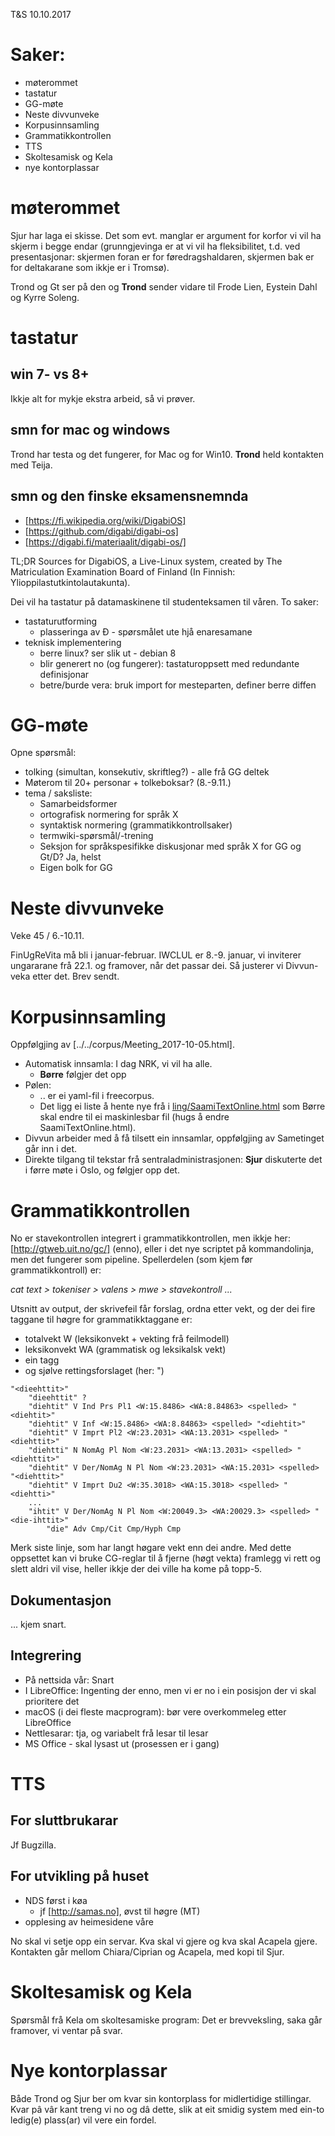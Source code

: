 T&S 10.10.2017

# Saker:
* møterommet
* tastatur
* GG-møte
* Neste divvunveke
* Korpusinnsamling
* Grammatikkontrollen
* TTS
* Skoltesamisk og Kela
* nye kontorplassar

# møterommet

Sjur har laga ei skisse. Det som evt. manglar er argument for korfor
vi vil ha skjerm i begge endar (grunngjevinga er at vi vil ha fleksibilitet,
t.d. ved presentasjonar: skjermen foran er for føredragshaldaren, skjermen bak
er for deltakarane som ikkje er i Tromsø).

Trond og Gt ser på den og **Trond** sender vidare til Frode Lien,
Eystein Dahl og Kyrre Soleng.

# tastatur

## win 7- vs 8+

Ikkje alt for mykje ekstra arbeid, så vi prøver.

##  smn for mac og windows
Trond har testa og det fungerer, for Mac og for Win10. **Trond** held kontakten
med Teija.

## smn og den finske eksamensnemnda

* [https://fi.wikipedia.org/wiki/DigabiOS]
* [https://github.com/digabi/digabi-os]
* [https://digabi.fi/materiaalit/digabi-os/]

TL;DR Sources for DigabiOS, a Live-Linux system, created by The Matriculation
Examination Board of Finland (In Finnish: Ylioppilastutkintolautakunta).

Dei vil ha tastatur på datamaskinene til studenteksamen til våren. To saker:
* tastaturutforming
    - plasseringa av Đ - spørsmålet ute hjå enaresamane
* teknisk implementering
    - berre linux? ser slik ut - debian 8
    - blir generert no (og fungerer): tastaturoppsett med redundante definisjonar
    - betre/burde vera: bruk import for mesteparten, definer berre diffen

# GG-møte

Opne spørsmål:
* tolking (simultan, konsekutiv, skriftleg?) - alle frå GG deltek
* Møterom til 20+ personar + tolkeboksar? (8.-9.11.)
* tema / saksliste:
    - Samarbeidsformer
    - ortografisk normering for språk X
    - syntaktisk normering (grammatikkontrollsaker)
    - termwiki-spørsmål/-trening
    - Seksjon for språkspesifikke diskusjonar med språk X for GG og Gt/D? Ja, helst
    - Eigen bolk for GG

# Neste divvunveke

Veke 45 / 6.-10.11.

FinUgReVita må bli i januar-februar. IWCLUL er 8.-9. januar, vi inviterer
ungararane frå 22.1. og framover, når det passar dei. Så justerer vi Divvun-veka
etter det. Brev sendt.

# Korpusinnsamling

Oppfølgjing av [../../corpus/Meeting_2017-10-05.html].

* Automatisk innsamla: I dag NRK, vi vil ha alle.
    - **Børre** følgjer det opp
* Pølen:
    - .. er ei yaml-fil i freecorpus.
    - Det ligg ei liste å hente nye frå i
  [ling/SaamiTextOnline.html](/ling/SaamiTextOnline.html) som Børre skal
  endre til ei maskinlesbar fil (hugs å endre SaamiTextOnline.html).
* Divvun arbeider med å få tilsett ein innsamlar, oppfølgjing av Sametinget går
  inn i det.
* Direkte tilgang til tekstar frå sentraladministrasjonen: **Sjur** diskuterte
  det i førre møte i Oslo, og følgjer opp det.

# Grammatikkontrollen

No er stavekontrollen integrert i grammatikkontrollen, men ikkje her:
[http://gtweb.uit.no/gc/] (enno), eller i det nye scriptet på kommandolinja,
men det fungerer som pipeline. Spellerdelen (som kjem før grammatikkontroll) er:

*cat text > tokeniser > valens > mwe > stavekontroll ...*

Utsnitt av output, der skrivefeil får forslag, ordna etter vekt, og
der dei fire taggane til høgre for grammatikktaggane er:

* totalvekt W (leksikonvekt + vekting frå feilmodell)
* leksikonvekt WA (grammatisk og leksikalsk vekt)
* ein tagg <spelled>
* og sjølve rettingsforslaget (her: "<diehtit>)

```
"<dieehttit>"
	"dieehttit" ?
	"diehtit" V Ind Prs Pl1 <W:15.8486> <WA:8.84863> <spelled> "<diehtit>"
	"diehtit" V Inf <W:15.8486> <WA:8.84863> <spelled> "<diehtit>"
	"diehtit" V Imprt Pl2 <W:23.2031> <WA:13.2031> <spelled> "<diehttit>"
	"diehtti" N NomAg Pl Nom <W:23.2031> <WA:13.2031> <spelled> "<diehttit>"
	"diehtit" V Der/NomAg N Pl Nom <W:23.2031> <WA:15.2031> <spelled> "<diehttit>"
	"diehtit" V Imprt Du2 <W:35.3018> <WA:15.3018> <spelled> "<diehtti>"
	...
	"ihtit" V Der/NomAg N Pl Nom <W:20049.3> <WA:20029.3> <spelled> "<die-ihttit>"
		"die" Adv Cmp/Cit Cmp/Hyph Cmp
```

Merk siste linje, som har langt høgare vekt enn dei andre. Med dette oppsettet
kan vi bruke CG-reglar til å fjerne (høgt vekta) framlegg vi rett og slett aldri
vil vise, heller ikkje der dei ville ha kome på topp-5.

## Dokumentasjon

... kjem snart.

## Integrering

* På nettsida vår: Snart
* I LibreOffice: Ingenting der enno, men vi er no i ein posisjon der vi skal
  prioritere det
* macOS (i dei fleste macprogram): bør vere overkommeleg etter LibreOffice
* Nettlesarar: tja, og variabelt frå lesar til lesar
* MS Office - skal lysast ut (prosessen er i gang)

# TTS

## For sluttbrukarar

Jf Bugzilla.

## For utvikling på huset

* NDS først i køa
    - jf [http://samas.no], øvst til høgre (MT)
* opplesing av heimesidene våre

No skal vi setje opp ein servar. Kva skal vi gjere og kva skal Acapela gjere.
Kontakten går mellom Chiara/Ciprian og Acapela, med kopi til Sjur.

# Skoltesamisk og Kela

Spørsmål frå Kela om skoltesamiske program:
Det er brevveksling, saka går framover, vi ventar på svar.

# Nye kontorplassar

Både Trond og Sjur ber om kvar sin kontorplass for midlertidige stillingar.
Kvar pâ vâr kant treng vi no og dâ dette, slik at eit smidig system med ein-to
ledig(e) plass(ar) vil vere ein fordel.
